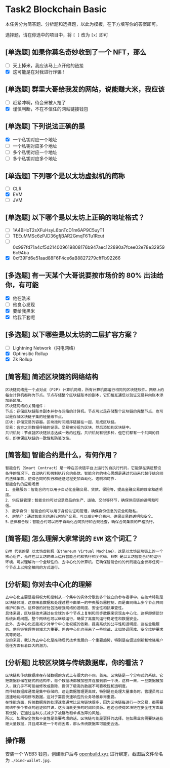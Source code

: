 # Task2 Blockchain Basic

本任务分为简答题、分析题和选择题，以此为模板，在下方填写你的答案即可。

选择题，请在你选中的项目中，将 `[ ]` 改为 `[x]` 即可

## [单选题] 如果你莫名奇妙收到了一个 NFT，那么

- [ ] 天上掉米，我应该马上点开他的链接
- [x] 这可能是在对我进行诈骗！

## [单选题] 群里大哥给我发的网站，说能赚大米，我应该

- [ ] 赶紧冲啊，待会米被人抢了
- [x] 谨慎判断，不在不信任的网站链接钱包

## [单选题] 下列说法正确的是

- [x] 一个私钥对应一个地址
- [ ] 一个私钥对应多个地址
- [ ] 多个私钥对应一个地址
- [ ] 多个私钥对应多个地址

## [单选题] 下列哪个是以太坊虚拟机的简称

- [ ] CLR
- [x] EVM
- [ ] JVM

## [单选题] 以下哪个是以太坊上正确的地址格式？

- [ ] 1A4BHoT2sXFuHsyL6bnTcD1m6AP9C5uyT1
- [ ] TEEuMMSc6zPJD36gfjBAR2GmqT6Tu1Rcut
- [ ] 0x997fd71a4cf5d214009619808176b947aec122890a7fcee02e78e329596c94ba
- [x] 0xf39Fd6e51aad88F6F4ce6aB8827279cffFb92266

## [多选题] 有一天某个大哥说要按市场价的 80% 出油给你，有可能

- [x] 他在洗米
- [ ] 他良心发现
- [x] 要给我黒米
- [x] 给我下套呢

## [多选题] 以下哪些是以太坊的二层扩容方案？

- [ ] Lightning Network（闪电网络）
- [x] Optimsitic Rollup
- [x] Zk Rollup

## [简答题] 简述区块链的网络结构

```
区块链网络是一个点对点 (P2P) 计算机网络，所有计算机都运行相同的区块链软件。网络上的每台计算机都称为节点。节点存储整个区块链账本的副本，它们相互通信以验证交易并向账本添加新区块。
区块链网络的关键组件：
节点：存储区块链账本副本并参与网络的计算机。节点可以是存储整个区块链的完整节点，也可以是存储区块链子集的轻量级节点。
区块：存储交易的容器。区块按时间顺序链接在一起，形成区块链。
交易：各方之间数据传输的记录。交易被分组为区块，然后添加到区块链中。
共识机制：节点就区块链状态达成一致的过程。共识机制有很多种，但它们都有一个共同的目标，即确保区块链的一致性和防篡改性。
```

## [简答题] 智能合约是什么，有何作用？

```
智能合约（Smart Contract）是一种在区块链平台上运行的自执行代码，它能够在满足预设条件的情况下，自动执行和强制执行合约条款。智能合约的核心思想是通过代码来代替传统合同的法律条款，使得合同的执行和验证过程更加自动化、透明和可靠.
智能合约的应用场景
1. 金融服务：智能合约可以用于自动化金融交易、贷款、保险等，提高金融交易的效率和透明度。
2. 供应链管理：智能合约可以记录商品的生产、运输、交付等环节，确保供应链的透明和可信。
3. 数字身份：智能合约可以用于身份认证和管理，确保身份信息的安全和隐私。
4. 房地产：通过智能合约进行房地产交易，可以减少中介费用，确保交易的透明和安全。
5.法律和合规：智能合约可以用于自动化合同执行和合规检查，确保合同条款的严格执行。
```

## [简答题] 怎么理解大家常说的 `EVM` 这个词汇？

```
EVM 代表的是 以太坊虚拟机（Ethereum Virtual Machine），这是以太坊区块链上的一个核心组件，允许在以太坊网络上运行智能合约和执行相关代码。EVM 是以太坊智能合约的运行环境，可以理解为一个全球性的、去中心化的计算机，它确保智能合约的代码能在全世界任何一个节点上以完全相同的方式运行。
```

## [分析题] 你对去中心化的理解

```
去中心化主要是指将权力和控制从一个集中的实体分散到多个独立的参与者手中。在技术特别是区块链领域，这意味着数据和处理过程不由单一的中央服务器控制，而是由网络上多个节点共同维护和执行。这样做的好处包括增强网络的透明度、安全性和抗审查性。
具体来说，区块链技术通过在全球的多个节点上复制和同步数据来实现去中心化，这样即使部分系统出现问题，整个网络也可以继续运行，确保了高度的运行稳定性和数据安全。
此外，去中心化还能减少对单个中心化权威的依赖，提高系统的公平性和透明度，这在金融服务、供应链管理等领域尤为重要。但去中心化也带来了一些挑战，比如协调困难、安全维护要求高等问题。
总的来说，我认为去中心化是推动现代技术发展的一个重要趋势，特别是在促进创新和增强用户信任方面有着巨大的潜力。
```

## [分析题] 比较区块链与传统数据库，你的看法？

```
区块链和传统数据库在存储数据的方式上有很大的不同。首先，区块链是一个分布式的系统，它把数据存储在链式的结构中，每个数据块都被加密并连接到前一个块，这样一来，一旦数据被加入，就几乎不可能被修改或删除，提供了极高的数据不可篡改性和透明度。
而传统数据库通常是集中存储的，这让数据管理更高效，特别是在处理大量事务时。管理员可以迅速地访问和修改数据，这对于需要快速响应的业务场景非常重要。
在性能方面，传统数据库的处理速度通常比区块链快很多，因为区块链每进行一次交易，都需要网络中多个节点的验证和共识，这会消耗更多的时间和资源。但这也使得区块链在安全性方面具有优势，它通过这种方式减少了被篡改和单点故障的风险。
所以，如果安全性和不变性是首要考虑的话，区块链可能是更好的选择。但如果业务需要快速处理大量数据，并且成本是一个考虑因素，那么传统数据库可能更合适。
```

## 操作题

安装一个 WEB3 钱包，创建账户后与 [openbuild.xyz](https://openbuild.xyz/profile) 进行绑定，截图后文件命名为 `./bind-wallet.jpg`.